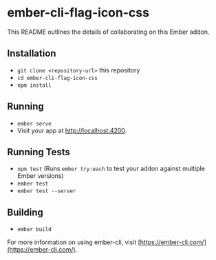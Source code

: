 # ember-cli-flag-icon-css

This README outlines the details of collaborating on this Ember addon.

## Installation

* `git clone <repository-url>` this repository
* `cd ember-cli-flag-icon-css`
* `npm install`

## Running

* `ember serve`
* Visit your app at [http://localhost:4200](http://localhost:4200).

## Running Tests

* `npm test` (Runs `ember try:each` to test your addon against multiple Ember versions)
* `ember test`
* `ember test --server`

## Building

* `ember build`

For more information on using ember-cli, visit [https://ember-cli.com/](https://ember-cli.com/).
